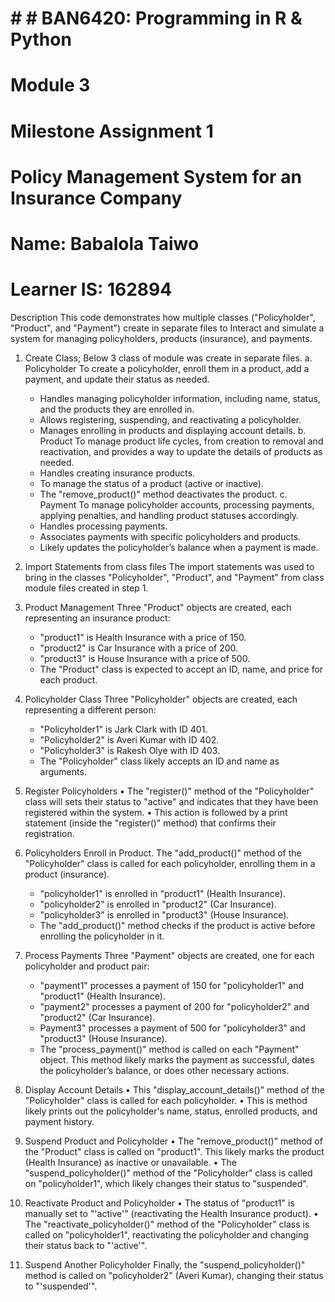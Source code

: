 # # # BAN6420: Programming in R & Python
# Module 3
# Milestone Assignment 1
# Policy Management System for an Insurance Company

# Name: Babalola Taiwo
# Learner IS: 162894

Description
This code demonstrates how multiple classes ("Policyholder", "Product", and "Payment") create in separate files to Interact and simulate a system for managing policyholders, products (insurance), and payments.
1.	Create Class; Below 3 class of module was create in separate files.
a. Policyholder
  	To create a policyholder, enroll them in a product, add a payment, and update their status as needed.
	-	Handles managing policyholder information, including name, status, and the products they are enrolled in.
	-	Allows registering, suspending, and reactivating a policyholder.
	-	Manages enrolling in products and displaying account details.
b. Product
	To manage product life cycles, from creation to removal and reactivation, and provides a way to update the details of products as needed.
	-	Handles creating insurance products.
	-	To manage the status of a product (active or inactive).
	-	The "remove_product()" method deactivates the product.
c. Payment
	To manage policyholder accounts, processing payments, applying penalties, and handling product statuses accordingly.
	-	Handles processing payments.
	-	Associates payments with specific policyholders and products.
	-	Likely updates the policyholder’s balance when a payment is made.
2.	Import Statements from class files
	The import statements was used to bring in the classes "Policyholder", "Product", and "Payment" from class module files created in step 1.
       
3.	Product Management
	Three "Product" objects are created, each representing an insurance product:
	-	"product1" is Health Insurance with a price of 150.
	-	"product2" is Car Insurance with a price of 200.
	-	"product3" is House Insurance with a price of 500.
 	-	The "Product" class is expected to accept an ID, name, and price for each product.
4.	Policyholder Class
Three "Policyholder" objects are created, each representing a different person:
	-	"Policyholder1" is Jark Clark with ID 401.
	-	"Policyholder2" is Averi Kumar with ID 402.
	-	"Policyholder3" is Rakesh Olye with ID 403.
	-	The "Policyholder" class likely accepts an ID and name as arguments.
5.	Register Policyholders
	•	The "register()" method of the "Policyholder" class will sets their status to "active" and indicates that they have been registered within the system.
	•	This action is followed by a print statement (inside the "register()" method) that confirms their registration.
6.	Policyholders Enroll in Product.
The "add_product()" method of the "Policyholder" class is called for each policyholder, enrolling them in a product (insurance).
	-	"policyholder1" is enrolled in "product1" (Health Insurance).
	-	"policyholder2" is enrolled in "product2" (Car Insurance).
	-	"policyholder3" is enrolled in "product3" (House Insurance).
	-	The "add_product()" method checks if the product is active before enrolling the policyholder in it.
7.	Process Payments
Three "Payment" objects are created, one for each policyholder and product pair:
	-	"payment1" processes a payment of 150 for "policyholder1" and "product1" (Health Insurance).
	-	"payment2" processes a payment of 200 for "policyholder2" and "product2" (Car Insurance).
	-	Payment3" processes a payment of 500 for "policyholder3" and "product3" (House Insurance).
	-	The "process_payment()" method is called on each "Payment" object. This method likely marks the payment as successful, dates the policyholder’s balance, or does other necessary actions.
8.	Display Account Details
	•	This "display_account_details()" method of the "Policyholder" class is called for each policyholder.
	•	This is method likely prints out the policyholder's name, status, enrolled products, and payment history.
9.	Suspend Product and Policyholder
	•	The "remove_product()" method of the "Product" class is called on "product1". This likely marks the product (Health Insurance) as inactive or unavailable.
	•	The "suspend_policyholder()" method of the "Policyholder" class is called on "policyholder1", which likely changes their status to "suspended".
10.	Reactivate Product and Policyholder
	•	The status of "product1" is manually set to "'active'" (reactivating the Health Insurance product).
	•	The "reactivate_policyholder()" method of the "Policyholder" class is called on "policyholder1", reactivating the policyholder and changing their status back to "'active'".
11.	Suspend Another Policyholder
Finally, the "suspend_policyholder()" method is called on "policyholder2" (Averi Kumar), changing their status to "'suspended'".
